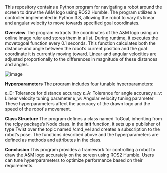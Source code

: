 This repository contains a Python program for navigating a robot around the screen to draw the A&M logo using ROS2 Humble. The program utilizes a controller implemented in Python 3.8, allowing the robot to vary its linear and angular velocity to move towards specified goal coordinates.

**Overview**
The program extracts the coordinates of the A&M logo using an online image ruler and stores them in a list. During runtime, it executes the movetogoal function every 0.1 seconds. This function calculates both the distance and angle between the robot’s current position and the goal coordinate it is currently moving toward. Linear and angular velocities are adjusted proportionally to the differences in magnitude of these distances and angles.

![image](https://github.com/Nat172001/Robot-drawing-TAMU-logo/assets/119772443/854360ea-f1eb-4bbe-a7e6-69e71b4f1d07)


**Hyperparameters**
The program includes four tunable hyperparameters:

ε_D: Tolerance for distance accuracy
ε_A: Tolerance for angle accuracy
κ_v: Linear velocity tuning parameter
κ_w: Angular velocity tuning parameter
These hyperparameters affect the accuracy of the drawn logo and the speed of the robot's movement.

**Class Structure**
The program defines a class named ToGoal, inheriting from the rclpy package’s Node class. In the __init__ function, it sets up a publisher of type Twist over the topic named /cmd_vel and creates a subscription to the robot’s pose. The functions described above and the hyperparameters are defined as methods and attributes in the class.

**Conclusion**
This program provides a framework for controlling a robot to draw the A&M logo accurately on the screen using ROS2 Humble. Users can tune hyperparameters to optimize performance based on their requirements.
